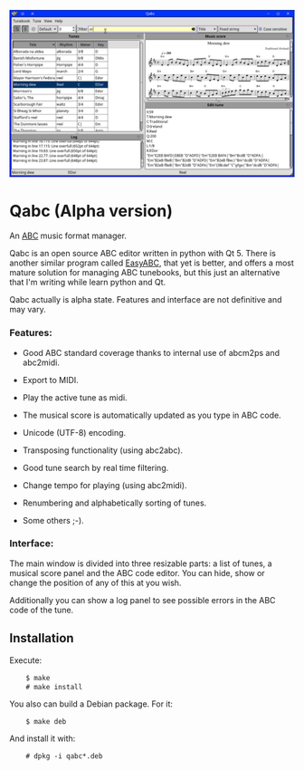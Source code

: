 ![qabc-preview](https://github.com/mdomlop/qabc/blob/master/preview.png "qabc interface")

Qabc (Alpha version)
====

An [ABC](http://abcnotation.com) music format manager.

Qabc is an open source ABC editor written in python with Qt 5. There is another
similar program called [EasyABC](http://www.nilsliberg.se/ksp/easyabc/), that yet
is better, and offers a most mature solution for managing ABC tunebooks, but this
just an alternative that I'm writing while learn python and Qt.

Qabc actually is alpha state. Features and interface are not definitive and may vary.

### Features:

- Good ABC standard coverage thanks to internal use of abcm2ps and abc2midi.

- Export to MIDI.

- Play the active tune as midi.

- The musical score is automatically updated as you type in ABC code.

- Unicode (UTF-8) encoding.

- Transposing functionality (using abc2abc).

- Good tune search by real time filtering.

- Change tempo for playing (using abc2midi).

- Renumbering and alphabetically sorting of tunes.

- Some others ;-).


### Interface:

The main window is divided into three resizable parts: a list of tunes, 
a musical score panel and the ABC code editor. You can hide, show or change 
the position of any of this at you wish.

Additionally you can show a log panel to see possible errors in the ABC code
of the tune.

Installation
------------

Execute:

		$ make
		# make install

You also can build a Debian package. For it:

		$ make deb

And install it with:

 		# dpkg -i qabc*.deb


